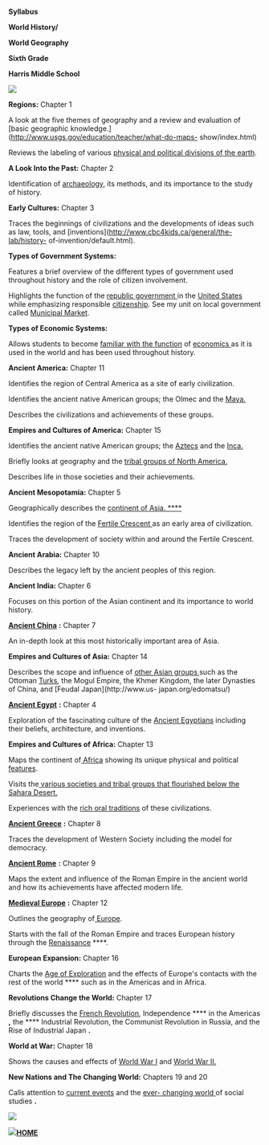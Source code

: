 **Syllabus**

**World History/**

**World Geography**

**Sixth Grade**

**Harris Middle School**

![](ahr058.gif)

**Regions:** Chapter 1

A look at the five themes of geography and a review and evaluation of [basic
geographic knowledge.](http://www.usgs.gov/education/teacher/what-do-maps-
show/index.html)

Reviews the labeling of various [physical and political divisions of the
earth](physical.htm).

**A Look Into the Past:** Chapter 2

Identification of [archaeology](http://www.website1.com/odyssey/home.html),
its methods, and its importance to the study of history.

**Early Cultures:** Chapter 3

Traces the beginnings of civilizations and the developments of ideas such as
law, tools, and [inventions](http://www.cbc4kids.ca/general/the-lab/history-
of-invention/default.html).

**Types of Government Systems:**

Features a brief overview of the different types of government used throughout
history and the role of citizen involvement.

Highlights the function of the [republic government
](http://pittsford.monroe.edu/Schools/Jefferson/GOVERNMENT/GovFrame.html)in
the [United States](http://www2.whitehouse.gov/WH/kids/html/kidshome.html)
while emphasizing responsible
[citizenship](http://www.law.emory.edu/FEDERAL/usconst.html). See my unit on
local government called [Municipal Market](municipal.htm).

**Types of Economic Systems:**

Allows students to become [familiar with the function](http://www.usmint.gov)
of [economics ](http://tqjunior.advanced.org/3901/)as it is used in the world
and has been used throughout history.

**Ancient America:** Chapter 11

Identifies the region of Central America as a site of early civilization.

Identifies the ancient native American groups; the Olmec and the
[Maya.](http://www.sci.mus.mn.us/sln/ma/)

Describes the civilizations and achievements of these groups.

**Empires and Cultures of America:** Chapter 15

Identifies the ancient native American groups; the
[Aztecs](http://www.xs4all.nl/~voorburg/aztec.html) and the
[Inca.](http://www.pbs.org/wgbh/pages/nova/peru/expedition/journeyhome.html)

Briefly looks at geography and the [tribal groups of North
America.](http://www.si.edu/nmai)

Describes life in those societies and their achievements.

**Ancient Mesopotamia:** Chapter 5

Geographically describes the [continent of Asia.
****](http://www.globalearn.org/)

Identifies the region of the [Fertile Crescent ](http://leb.net/fchp/)as an
early area of civilization.

Traces the development of society within and around the Fertile Crescent.

**Ancient Arabia:** Chapter 10

Describes the legacy left by the ancient peoples of this region.

**Ancient India:** Chapter 6

Focuses on this portion of the Asian continent and its importance to world
history.

[**Ancient China**](http://members.aol.com/Donnclass/indexlife.html) **:**
Chapter 7

An in-depth look at this most historically important area of Asia.

**Empires and Cultures of Asia:** Chapter 14

Describes the scope and influence of [other Asian groups
](http://www.pata.org/patanet/mekong/index.html)such as the Ottoman
[Turks](http://www.kultur.gov.tr/english/main-e.html), the Mogul Empire, the
Khmer Kingdom, the later Dynasties of China, and [Feudal Japan](http://www.us-
japan.org/edomatsu/)

[**Ancient Egypt**](http://www.best.com/~swanson/staging/egypt_index.html)
**:** Chapter 4

Exploration of the fascinating culture of the [Ancient
Egyptians](http://www.memphis.edu/egypt/main.html) including their beliefs,
architecture, and inventions.

**Empires and Cultures of Africa:** Chapter 13

Maps the continent of[ Africa](http://www.hmnet.com/africa/1africa.html)
showing its unique physical and political
[features](http://www.birminghamzoo.com/animals).

Visits the[ various societies and tribal groups that flourished below the
Sahara Desert.](http://207.231.72.10/lperry/index.htm)

Experiences with the [rich oral
traditions](http://darsie.ucdavis.edu/tales/africa.html) of these
civilizations.

[**Ancient Greece**](http://members.aol.com/Donnclass/indexlife.html) **:**
Chapter 8

Traces the development of Western Society including the model for democracy.

[**Ancient Rome**](http://www.emory.edu/CARLOS/ODYSSEY/ROME/homepg.html) **:**
Chapter 9

Maps the extent and influence of the Roman Empire in the ancient world and how
its achievements have affected modern life.

[**Medieval Europe**](http://www.castlewales.com/home.html) **:** Chapter 12

Outlines the geography of[ Europe](http://wfs.vub.ac.be/cis/festivals).

Starts with the fall of the Roman Empire and traces European history through
the [Renaissance](http://tqd.advanced.org/3588/Renaissance/) ****.

**European Expansion:** Chapter 16

Charts the [Age of Exploration](http://www.mariner.org/age/menu.html) and the
effects of Europe's contacts with the rest of the world **** such as in the
Americas and in Africa.

**Revolutions Change the World:** Chapter 17

Briefly discusses the [French
Revolution](http://www.chs.chico.K12.ca.us/~lhagler1/revolut.htm),
Independence **** in the Americas **,** the **** Industrial Revolution, the
Communist Revolution in Russia, and the Rise of Industrial Japan **.**

**World at War:** Chapter 18

Shows the causes and effects of [World War I](http://www.worldwar1.com) and
[World War II.](http://www.bbc.co.uk/education/modern/mainmenu/mainhtm.htm)

**New Nations and The Changing World:** Chapters 19 and 20

Calls attention to [current
events](http://www.yahooligans.com/The_Scoop/Current_Events/) and the [ever-
changing world
](http://www.un.org/Pubs/CyberSchoolBus/bookstor/kits/english/unintro/unintro.htm)of
social studies **.**

**![](ahr058.gif)**



[![](globe_bullet.gif)**HOME**](BACKYARD.htm)

